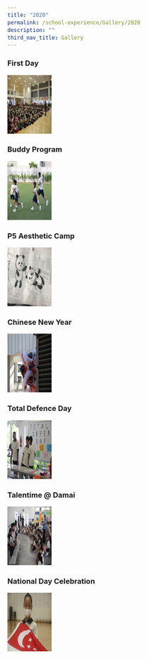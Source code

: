 ```yaml
---
title: "2020"
permalink: /school-experience/Gallery/2020
description: ""
third_nav_title: Gallery
---
```

### First Day

<a href="https://photos.google.com/share/AF1QipOIQKAF6CGPBkBHzHGIYJu4EIPCMSx9lDQAQwEWVO0W-PDZ-6M1kU8QDvo9S-hwHg?key=Z1BxcTExUU9uX1NtSFhTRlRiamQ0aTFIekU3MXpB
">
<img src="/images/2020%2001%2002%20first%20day%20(27).jpeg"  width="100" height="132">
</a>

### Buddy Program

<a href="https://photos.google.com/share/AF1QipPukZhYESJw0Cm1-XlJY5NhepKrm1BI8QE8OLvpWm7efSWzKd28BBJXKDlatjAT3Q?key=ZjdQUmtqMklKdEpRNVNQT05LbzZuWldLcVMyT2x3
">
<img src="/images/2020%2001%2009%20Buddies%20(49).jpeg"  width="100" height="132">
</a>

### P5 Aesthetic Camp

<a href="https://photos.google.com/share/AF1QipM4iwShAleBKcVfQHXrt6hXJnbGCFbesP-KNLCK9ZFhVOd-4Us8xyjqDIjjer1ygQ?key=OE45Mm5aeFRUTnVhdGY3ZU1pS0hoV0tnNHY5RkV3
">
<img src="/images/IMG_2915.jpeg"  width="100" height="132">
</a>

### Chinese New Year

<a href="https://photos.google.com/share/AF1QipOSLUuH_W7xFgkjVvJO-qZNqauAR9BZ3Z48qymQ4Z86I_AGOhLEU6Rp4eAjmeYZLA?key=RWVlcEJ0emNIUmpmbDd3UjFRX204ZzRTa2JGMkdn
">
<img src="/images/2020%2001%2024%20CNY%20Akil%20(97).jpeg"  width="100" height="132">
</a>

### Total Defence Day

<a href="https://photos.google.com/share/AF1QipOaOr_m8TrvbL6QrT6thVljBlI8wkoUPUOo9HuiKtINyg_YihY6Ekx9qn_o9yLM-Q?key=azlNbkNhY3JTdG9Qcmg1dE5LeUV4WU5EbHk4Vi13
">
<img src="/images/2020%2002%2010%20Total%20defence%20day%20(16).jpeg"  width="100" height="132">
</a>

### Talentime @ Damai

<a href="https://photos.google.com/share/AF1QipMCCNuATLnPZQo5jimjNTlmoksQ7OLKP25R5qAxyFjLE4OqbYj-qlHm78FpGnKXSA?key=Zy1sRzhnakVhbnJHQjRCY2ZQSmZfRVlNUzdBTmxR
">
<img src="/images/2020%2003%2009%20Talent%20Damai%20(41).jpeg"  width="100" height="132">
</a>

### National Day Celebration

<a href="https://photos.google.com/share/AF1QipNj7XOQg-7c_jlwlYw--tcc_jC8SOt1derW_cX67zRGDSfi7E6RFq7x3XIcR1d7fg?key=MkxSaEhlYktGX3k4OUNsQkVScWF2anlwV0N5RFJ3
">
<img src="/images/2020%2008%2007%20National%20Day%20Celebration%20Syalabi%20(16).jpeg"  width="100" height="132">
</a>



